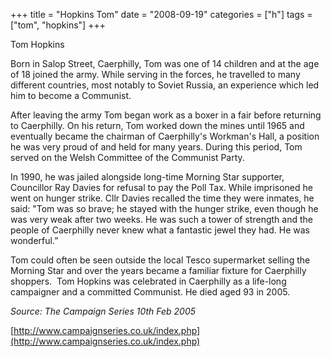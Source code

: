 +++
title = "Hopkins Tom"
date = "2008-09-19"
categories = ["h"]
tags = ["tom", "hopkins"]
+++

Tom Hopkins

Born in Salop Street, Caerphilly, Tom was one of 14 children and at the age of 18 joined the army. While serving in the forces, he travelled to many different countries, most notably to Soviet Russia, an experience which led him to become a Communist.

After leaving the army Tom began work as a boxer in a fair before returning to Caerphilly. On his return, Tom worked down the mines until 1965 and eventually became the chairman of Caerphilly's Workman's Hall, a position he was very proud of and held for many years. During this period, Tom served on the Welsh Committee of the Communist Party.

In 1990, he was jailed alongside long-time Morning Star supporter, Councillor Ray Davies for refusal to pay the Poll Tax. While imprisoned he went on hunger strike. Cllr Davies recalled the time they were inmates, he said: "Tom was so brave; he stayed with the hunger strike, even though he was very weak after two weeks. He was such a tower of strength and the people of Caerphilly never knew what a fantastic jewel they had. He was wonderful.”

Tom could often be seen outside the local Tesco supermarket selling the Morning Star and over the years became a familiar fixture for Caerphilly shoppers.  Tom Hopkins was celebrated in Caerphilly as a life-long campaigner and a committed Communist. He died aged 93 in 2005.

_Source: The Campaign Series_ _10th Feb 2005_

[http://www.campaignseries.co.uk/index.php](http://www.campaignseries.co.uk/index.php)

